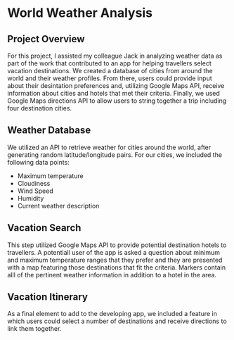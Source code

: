 # World Weather Analysis

## Project Overview

For this project, I assisted my colleague Jack in analyzing weather data as part of the work that contributed to an app for helping travellers select vacation destinations. We created a database of cities from around the world and their weather profiles. From there, users could provide input about their desintation preferences and, utilizing Google Maps API, receive information about cities and hotels that met their criteria. Finally, we used Google Maps directions API to allow users to string together a trip including four destination cities.

## Weather Database

We utilized an API to retrieve weather for cities around the world, after generating random latitude/longitude pairs. For our cities, we included the following data points:

- Maximum temperature
- Cloudiness
- Wind Speed
- Humidity
- Current weather description

## Vacation Search

This step utilized Google Maps API to provide potential destination hotels to travellers. A potentiall user of the app is asked a question about minimum and maximum temperature ranges that they prefer and they are presented with a map featuring those destinations that fit the criteria. Markers contain alll of the pertinent weather information in addition to a hotel in the area.

## Vacation Itinerary

As a final element to add to the developing app, we included a feature in which users could select a number of destinations and receive directions to link them together. 

